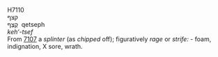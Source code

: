 <body>
  <p>H7110<br>  קצף  <br> קֶצֶף  ‎  qetseph  <br><i>keh‘-tsef </i><br>From <a href="h7107.htm">7107</a>  a <i>splinter</i> (as <i>chipped</i> off); figuratively <i>rage</i> or <i>strife: - </i>foam, indignation, X sore, wrath.<br></p>
 </body>